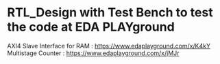 # RTL_Design with Test Bench to test the code at EDA PLAYground
AXI4 Slave Interface for RAM : https://www.edaplayground.com/x/K4kY
Multistage Counter : https://www.edaplayground.com/x/jMJr
